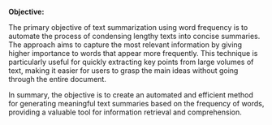 **Objective:**

The primary objective of text summarization using word frequency is to automate the process of condensing lengthy texts into concise summaries. The approach aims to capture the most relevant information by giving higher importance to words that appear more frequently. This technique is particularly useful for quickly extracting key points from large volumes of text, making it easier for users to grasp the main ideas without going through the entire document.

In summary, the objective is to create an automated and efficient method for generating meaningful text summaries based on the frequency of words, providing a valuable tool for information retrieval and comprehension.
